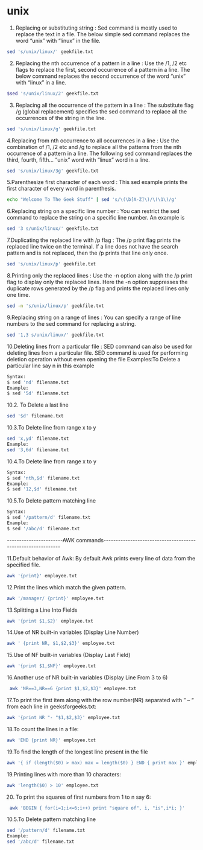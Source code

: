 # unix

1. Replacing or substituting string : Sed command is mostly used to replace the text in a file. The below simple sed command replaces the word “unix” with “linux” in the file.
```bash
sed 's/unix/linux/' geekfile.txt
```

2. Replacing the nth occurrence of a pattern in a line : Use the /1, /2 etc flags to replace the first, second occurrence of a pattern in a line. The below command replaces the second occurrence of the word “unix” with “linux” in a line.
```bash
$sed 's/unix/linux/2' geekfile.txt
```

3. Replacing all the occurrence of the pattern in a line : The substitute flag /g (global replacement) specifies the sed command to replace all the occurrences of the string in the line.
```bash
sed 's/unix/linux/g' geekfile.txt
```
4.Replacing from nth occurrence to all occurrences in a line : Use the combination of /1, /2 etc and /g to replace all the patterns from the nth occurrence of a pattern in a line. The following sed command replaces the third, fourth, fifth… “unix” word with “linux” word in a line.
```bash
sed 's/unix/linux/3g' geekfile.txt
```

5.Parenthesize first character of each word : This sed example prints the first character of every word in parenthesis.
```bash
echo "Welcome To The Geek Stuff" | sed 's/\(\b[A-Z]\)/\(\1\)/g'
```

6.Replacing string on a specific line number : You can restrict the sed command to replace the string on a specific line number. An example is
```bash
sed '3 s/unix/linux/' geekfile.txt
```

7.Duplicating the replaced line with /p flag : The /p print flag prints the replaced line twice on the terminal. If a line does not have the search pattern and is not replaced, then the /p prints that line only once.
```bash
sed 's/unix/linux/p' geekfile.txt
```

8.Printing only the replaced lines : Use the -n option along with the /p print flag to display only the replaced lines. Here the -n option suppresses the duplicate rows generated by the /p flag and prints the replaced lines only one time.
```bash
sed -n 's/unix/linux/p' geekfile.txt
```

9.Replacing string on a range of lines : You can specify a range of line numbers to the sed command for replacing a string.
```bash
sed '1,3 s/unix/linux/' geekfile.txt
```

10.Deleting lines from a particular file : SED command can also be used for deleting lines from a particular file. SED command is used for performing deletion operation without even opening the file
Examples:To Delete a particular line say n in this example
```bash
Syntax:
$ sed 'nd' filename.txt
Example:
$ sed '5d' filename.txt
```

10.2. To Delete a last line
```bash
sed '$d' filename.txt
```

10.3.To Delete line from range x to y
```bash
sed 'x,yd' filename.txt
Example:
sed '3,6d' filename.txt
```

10.4.To Delete line from range x to y
```bash
Syntax:
$ sed 'nth,$d' filename.txt
Example:
$ sed '12,$d' filename.txt
```

10.5.To Delete pattern matching line
```bash
Syntax:
$ sed '/pattern/d' filename.txt
Example:
$ sed '/abc/d' filename.txt
```

-----------------------AWK commands------------------------------------------------------------

11.Default behavior of Awk: By default Awk prints every line of data from the specified file.  
```bash
awk '{print}' employee.txt
```

12.Print the lines which match the given pattern.
```bash
awk '/manager/ {print}' employee.txt 
```

13.Splitting a Line Into Fields
```bash
awk '{print $1,$2}' employee.txt
```

14.Use of NR built-in variables (Display Line Number)  
```bash
awk ' {print NR, $1,$2,$3}' employee.txt
```

15.Use of NF built-in variables (Display Last Field)  
```bash
awk '{print $1,$NF}' employee.txt 
```

16.Another use of NR built-in variables (Display Line From 3 to 6)  
```bash
 awk 'NR==3,NR==6 {print $1,$2,$3}' employee.txt
```
17.To print the first item along with the row number(NR) separated with ” – “ from each line in geeksforgeeks.txt:  
```bash
awk '{print NR "- "$1,$2,$3}' employee.txt
```
18.To count the lines in a file:  
```bash
awk 'END {print NR}' employee.txt
```

19.To find the length of the longest line present in the file
```bash
awk '{ if (length($0) > max) max = length($0) } END { print max }' employee.txt
```

19.Printing lines with more than 10 characters:  
```bash
awk 'length($0) > 10' employee.txt
```

20. To print the squares of first numbers from 1 to n say 6: 
```bash
 awk 'BEGIN { for(i=1;i<=6;i++) print "square of", i, "is",i*i; }'
```

10.5.To Delete pattern matching line
```bash
sed '/pattern/d' filename.txt
Example:
sed '/abc/d' filename.txt
```

